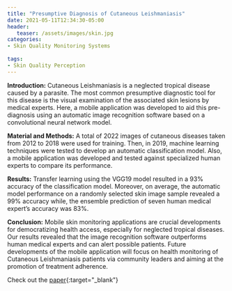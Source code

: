 ```yaml
---
title: "Presumptive Diagnosis of Cutaneous Leishmaniasis"
date: 2021-05-11T12:34:30-05:00
header:
   teaser: /assets/images/skin.jpg
categories:
- Skin Quality Monitoring Systems
  
tags:
- Skin Quality Perception
---
```


**Introduction:** Cutaneous Leishmaniasis is a neglected tropical disease caused by a parasite. 
The most common presumptive diagnostic tool for this disease is the visual examination of the 
associated skin lesions by medical experts. Here, a mobile application was developed to aid this 
pre-diagnosis using an automatic image recognition software based on a convolutional neural network model.

**Material and Methods:** A total of 2022 images of cutaneous diseases taken from 2012 to 2018 were used for training. 
Then, in 2019, machine learning techniques were tested to develop an automatic classification model. 
Also, a mobile application was developed and tested against specialized human experts to compare its performance.

**Results:** Transfer learning using the VGG19 model resulted in a 93% accuracy of the classification model. 
Moreover, on average, the automatic model performance on a randomly selected skin image sample revealed 
a 99% accuracy while, the ensemble prediction of seven human medical expert’s accuracy was 83%.

**Conclusion:** Mobile skin monitoring applications are crucial developments for democratizing health access, 
especially for neglected tropical diseases. Our results revealed that the image recognition software 
outperforms human medical experts and can alert possible patients. Future developments of the mobile 
application will focus on health monitoring of Cutaneous Leishmaniasis patients via community leaders 
and aiming at the promotion of treatment adherence.

Check out the [paper](http://ijmi.ir/index.php/IJMI/article/view/278){:target="_blank"} 